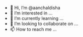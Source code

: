 - 👋 Hi, I’m @aanchaldisha
- 👀 I’m interested in ...
- 🌱 I’m currently learning ...
- 💞️ I’m looking to collaborate on ...
- 📫 How to reach me ...

<!---
aanchaldisha/aanchaldisha is a ✨ special ✨ repository because its `README.md` (this file) appears on your GitHub profile.
You can click the Preview link to take a look at your changes.
--->
